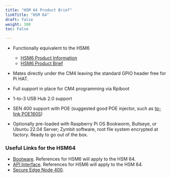 ```yaml
---
title: "HSM 64 Product Brief"
linkTitle: "HSM 64"
draft: false
weight: 300
toc: False

---
```


* Functionally equivalent to the HSM6
  * [HSM6 Product Information](https://www.zymbit.com/hsm6/)
  * [HSM6 Product Brief](https://www.zymbit.com/datasheets/hsm6)

* Mates directly under the CM4 leaving the standard GPIO header free for Pi HAT.

* Full support in place for CM4 programming via Rpiboot

* 1-to-3 USB Hub 2.0 support 

* SEN 400 support with POE (suggested good POE injector, such as [tp-link POE160S](https://www.tp-link.com/us/business-networking/surveillance-switch/tl-poe160s/))

* Optionally pre-loaded with Raspberry Pi OS Bookworm, Bullseye, or Ubuntu 22.04 Server; Zymbit software, root file system encrypted at factory. Ready to go out of the box.

### Useful Links for the HSM64
  * [Bootware](https://docs.zymbit.com/bootware). References for HSM6 will apply to the HSM 64.
  * [API Interface](https://docs.zymbit.com/api). References for HSM6 will apply to the HSM 64.
  * [Secure Edge Node 400](https://www.zymbit.com/secure-edge-node-400/).

